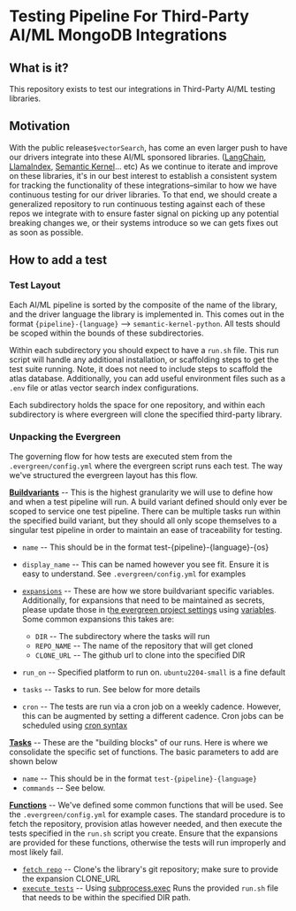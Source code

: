 # Testing Pipeline For Third-Party AI/ML MongoDB Integrations

## What is it?

This repository exists to test our integrations in Third-Party AI/ML testing libraries.

## Motivation

With the public release`$vectorSearch`, has come an even larger push to have our drivers integrate into these AI/ML sponsored libraries. ([LangChain](https://github.com/langchain-ai/langchainjs), [LlamaIndex](https://github.com/run-llama/llama_index), [Semantic Kernel](https://github.com/microsoft/semantic-kernel)... etc) As we continue to iterate and improve on these libraries, it's in our best interest to establish a consistent system for tracking the functionality of these integrations–similar to how we have continuous testing for our driver libraries. To that end, we should create a generalized repository to run continuous testing against each of these repos we integrate with to ensure faster signal on picking up any potential breaking changes we, or their systems introduce so we can gets fixes out as soon as possible.

## How to add a test

### Test Layout

Each AI/ML pipeline is sorted by the composite of the name of the library, and the driver language the library is implemented in. This comes out in the format `{pipeline}-{language}` --> `semantic-kernel-python`. All tests should be scoped within the bounds of these subdirectories.

Within each subdirectory you should expect to have a `run.sh` file. This run script will handle any additional installation, or scaffolding steps to get the test suite running. Note, it does not need to include steps to scaffold the atlas database. Additionally, you can add useful environment files such as a `.env` file or atlas vector search index configurations.

Each subdirectory holds the space for one repository, and within each subdirectory is where evergreen will clone the specified third-party library.

### Unpacking the Evergreen

The governing flow for how tests are executed stem from the `.evergreen/config.yml` where the evergreen script runs each test. The way we've structured the evergreen layout has this flow.

**[Buildvariants](https://docs.devprod.prod.corp.mongodb.com/evergreen/Project-Configuration/Project-Configuration-Files#build-variants)** -- This is the highest granularity we will use to define how and when a test pipeline will run. A build variant defined should only ever be scoped to service one test pipeline. There can be multiple tasks run within the specified build variant, but they should all only scope themselves to a singular test pipeline in order to maintain an ease of traceability for testing.

-   `name` -- This should be in the format test-{pipeline}-{language}-{os}
-   `display_name` -- This can be named however you see fit. Ensure it is easy to understand. See `.evergreen/config.yml` for examples
-   [`expansions`](https://docs.devprod.prod.corp.mongodb.com/evergreen/Project-Configuration/Project-Configuration-Files/#expansions) -- These are how we store buildvariant specific variables. Additionally, for expansions that need to be maintained as secrets, please update those in t[he evergreen project settings](https://spruce.mongodb.com/project/ai-ml-pipeline-testing/settings/variables) using [variables](https://docs.devprod.prod.corp.mongodb.com/evergreen/Project-Configuration/Project-and-Distro-Settings#variables). Some common expansions this takes are:
    -   `DIR` -- The subdirectory where the tasks will run
    -   `REPO_NAME` -- The name of the repository that will get cloned
    -   `CLONE_URL` -- The github url to clone into the specified DIR

-   `run_on` -- Specified platform to run on. `ubuntu2204-small` is a fine default
-   `tasks` -- Tasks to run. See below for more details
-   `cron` -- The tests are run via a cron job on a weekly cadence. However, this can be augmented by setting a different cadence. Cron jobs can be scheduled using [cron syntax](https://crontab.guru/#0_0_*_*_0)

**[Tasks](https://docs.devprod.prod.corp.mongodb.com/evergreen/Project-Configuration/Project-Configuration-Files#tasks)** -- These are the "building blocks" of our runs. Here is where we consolidate the specific set of functions. The basic parameters to add are shown below

-   `name` -- This should be in the format `test-{pipeline}-{language}`
-   `commands` -- See below.

**[Functions](https://docs.devprod.prod.corp.mongodb.com/evergreen/Project-Configuration/Project-Configuration-Files#functions)** -- We've defined some common functions that will be used. See the `.evergreen/config.yml` for example cases. The standard procedure is to fetch the repository, provision atlas however needed, and then execute the tests specified in the `run.sh` script you create. Ensure that the expansions are provided for these functions, otherwise the tests will run improperly and most likely fail.

-   [`fetch repo`](https://github.com/mongodb-labs/ai-ml-pipeline-testing/blob/main/.evergreen/config.yml#L30) -- Clone's the library's git repository; make sure to provide the expansion CLONE_URL
-   [`execute tests`](https://github.com/mongodb-labs/ai-ml-pipeline-testing/blob/main/.evergreen/config.yml#L51) -- Using [subprocess.exec](https://docs.devprod.prod.corp.mongodb.com/evergreen/Project-Configuration/Project-Commands#subprocessexec) Runs the provided `run.sh` file that needs to be within the specified DIR path.

